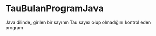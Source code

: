# TauBulanProgramJava
 Java dilinde, girilen bir sayının Tau sayısı olup olmadığını kontrol eden program
